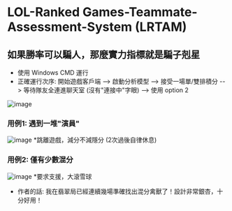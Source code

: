 # LOL-Ranked Games-Teammate-Assessment-System (LRTAM)
## 如果勝率可以騙人，那麼實力指標就是騙子剋星
- 使用 Windows CMD 運行 <br/>
- 正確運行次序: 開始遊戲客戶端 --> 啟動分析模型 --> 接受一場單/雙排積分 --> 等待隊友全連進聊天室 (沒有"連接中"字眼) --> 使用 option 2

![image](https://github.com/hung0125/LOL-Ranked-Games-Teammate-Assessment-Model/assets/65654501/695d4f56-2fd6-4af9-baf8-31e488059630)
### 用例1: 遇到一堆"演員"
![image](https://github.com/hung0125/LOL-Ranked-Games-Teammate-Assessment-Model/assets/65654501/dc856306-6072-4c9b-80fd-171bb580f6c7)
*跳離遊戲，減分不減隱分 (2次過後自律休息)
### 用例2: 僅有少數混分
![image](https://github.com/hung0125/LOL-Ranked-Games-Teammate-Assessment-Model/assets/65654501/291b056e-0d0d-448e-b70d-e36ebb242c63)
*要求支援，大滾雪球


- 作者的話: 我在翡翠局已經連續幾場準確找出混分禽獸了！設計非常銀杏，十分好用！
